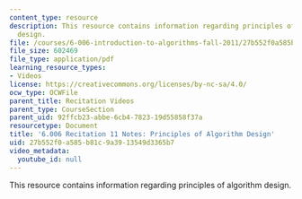 ```yaml
---
content_type: resource
description: This resource contains information regarding principles of algorithm
  design.
file: /courses/6-006-introduction-to-algorithms-fall-2011/27b552f0a585b81c9a3913549d3365b7_MIT6_006F11_rec11.pdf
file_size: 602469
file_type: application/pdf
learning_resource_types:
- Videos
license: https://creativecommons.org/licenses/by-nc-sa/4.0/
ocw_type: OCWFile
parent_title: Recitation Videos
parent_type: CourseSection
parent_uid: 92ffcb23-abbe-6cb4-7823-19d55858f37a
resourcetype: Document
title: '6.006 Recitation 11 Notes: Principles of Algorithm Design'
uid: 27b552f0-a585-b81c-9a39-13549d3365b7
video_metadata:
  youtube_id: null
---
```

This resource contains information regarding principles of algorithm design.
